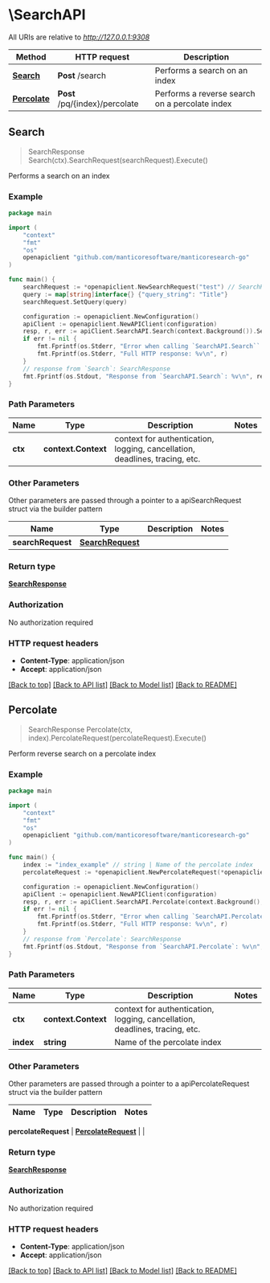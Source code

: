 # \SearchAPI

All URIs are relative to *http://127.0.0.1:9308*

Method | HTTP request | Description
------------- | ------------- | -------------
[**Search**](SearchAPI.md#Search) | **Post** /search | Performs a search on an index
[**Percolate**](SearchAPI.md#Percolate) | **Post** /pq/{index}/percolate | Performs a reverse search on a percolate index


## Search

> SearchResponse Search(ctx).SearchRequest(searchRequest).Execute()

Performs a search on an index



### Example

```go
package main

import (
	"context"
	"fmt"
	"os"
	openapiclient "github.com/manticoresoftware/manticoresearch-go"
)

func main() {
	searchRequest := *openapiclient.NewSearchRequest("test") // SearchRequest | 
	query := map[string]interface{} {"query_string": "Title"}
	searchRequest.SetQuery(query)

	configuration := openapiclient.NewConfiguration()
	apiClient := openapiclient.NewAPIClient(configuration)
	resp, r, err := apiClient.SearchAPI.Search(context.Background()).SearchRequest(searchRequest).Execute()
	if err != nil {
		fmt.Fprintf(os.Stderr, "Error when calling `SearchAPI.Search``: %v\n", err)
		fmt.Fprintf(os.Stderr, "Full HTTP response: %v\n", r)
	}
	// response from `Search`: SearchResponse
	fmt.Fprintf(os.Stdout, "Response from `SearchAPI.Search`: %v\n", resp)
}
```

### Path Parameters

Name | Type | Description  | Notes
------------- | ------------- | ------------- | -------------
**ctx** | **context.Context** | context for authentication, logging, cancellation, deadlines, tracing, etc.


### Other Parameters

Other parameters are passed through a pointer to a apiSearchRequest struct via the builder pattern


Name | Type | Description  | Notes
------------- | ------------- | ------------- | -------------
 **searchRequest** | [**SearchRequest**](SearchRequest.md) |  | 

### Return type

[**SearchResponse**](SearchResponse.md)

### Authorization

No authorization required

### HTTP request headers

- **Content-Type**: application/json
- **Accept**: application/json

[[Back to top]](#) [[Back to API list]](../README.md#documentation-for-api-endpoints)
[[Back to Model list]](../README.md#documentation-for-models)
[[Back to README]](../README.md)


## Percolate

> SearchResponse Percolate(ctx, index).PercolateRequest(percolateRequest).Execute()

Perform reverse search on a percolate index



### Example

```go
package main

import (
	"context"
	"fmt"
	"os"
	openapiclient "github.com/manticoresoftware/manticoresearch-go"
)

func main() {
	index := "index_example" // string | Name of the percolate index
	percolateRequest := *openapiclient.NewPercolateRequest(*openapiclient.NewPercolateRequestQuery(map[string]interface{}(123))) // PercolateRequest | 

	configuration := openapiclient.NewConfiguration()
	apiClient := openapiclient.NewAPIClient(configuration)
	resp, r, err := apiClient.SearchAPI.Percolate(context.Background(), index).PercolateRequest(percolateRequest).Execute()
	if err != nil {
		fmt.Fprintf(os.Stderr, "Error when calling `SearchAPI.Percolate``: %v\n", err)
		fmt.Fprintf(os.Stderr, "Full HTTP response: %v\n", r)
	}
	// response from `Percolate`: SearchResponse
	fmt.Fprintf(os.Stdout, "Response from `SearchAPI.Percolate`: %v\n", resp)
}
```

### Path Parameters


Name | Type | Description  | Notes
------------- | ------------- | ------------- | -------------
**ctx** | **context.Context** | context for authentication, logging, cancellation, deadlines, tracing, etc.
**index** | **string** | Name of the percolate index | 

### Other Parameters

Other parameters are passed through a pointer to a apiPercolateRequest struct via the builder pattern


Name | Type | Description  | Notes
------------- | ------------- | ------------- | -------------

 **percolateRequest** | [**PercolateRequest**](PercolateRequest.md) |  | 

### Return type

[**SearchResponse**](SearchResponse.md)

### Authorization

No authorization required

### HTTP request headers

- **Content-Type**: application/json
- **Accept**: application/json

[[Back to top]](#) [[Back to API list]](../README.md#documentation-for-api-endpoints)
[[Back to Model list]](../README.md#documentation-for-models)
[[Back to README]](../README.md)

